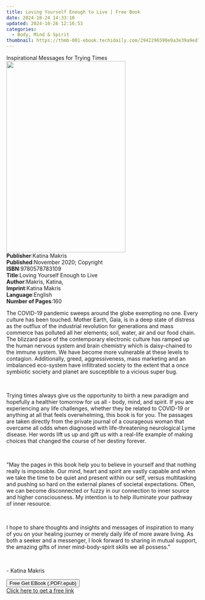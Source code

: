 ```yaml
---
title: Loving Yourself Enough to Live | Free Book
date: 2024-10-24 14:33:10
updated: 2024-10-26 12:16:53
categories:
  - Body, Mind & Spirit
thumbnail: https://thmb-001-ebook.techidaily.com/2942296590e9a3e39a9ed7e8d54cd955d63106c336665db24967c7382085018a.jpg
---
```

<main id="book-container">
  <div class="flex flex-col">
    <div class="book-brief flex-1 py-6 px-4 sm:p-6 md:py-10 md:px-8">
      <!-- brief-->
      <div class="book-brief-main">Inspirational Messages for Trying Times</div>
    </div>
    <div
      class="book-meta-info flex-1 grid gap-4 col-start-1 col-end-3 row-start-1 sm:mb-6 sm:grid-cols-4 lg:gap-6 lg:col-start-2 lg:row-end-6 lg:row-span-6 lg:mb-0"
    >
      <div
        class="book-meta-info-left place-content-center mt-4 p-4 text-sm leading-6 col-start-2 col-span-2 dark:text-slate-400"
      >
        <img
          class="w-full h-500 object-cover rounded-lg sm:h-255 sm:col-span-2 lg:col-span-full"
          src="https://img-001-ebook.techidaily.com/4c3f94cb2096dcd66a5f2f16ecba7332b7999c3c29516c16aefab27d7e39fbf5.jpg"
          alt=""
          width="312"
          height="500"
        />
      </div>
      <div
        class="book-meta-info-right mt-2 col-start-1 row-start-2 col-span-3 self-center"
      >
        <!-- meta data  -->
        <div class="flex flex-col px-4 md:px-8">
          <div class="flex-1">
            <strong>Publisher</strong>:<span class="px-2">Katina Makris</span>
          </div>
          <div class="flex-1">
            <strong>Published</strong>:<span class="px-2"
              >November 2020; Copyright</span
            >
          </div>
          <div class="flex-1">
            <strong>ISBN</strong>:<span class="px-2">9780578783109</span>
          </div>
          <div class="flex-1">
            <strong>Title</strong>:<span class="px-2"
              >Loving Yourself Enough to Live</span
            >
          </div>
          <div class="flex-1">
            <strong>Author</strong>:<span class="px-2">Makris, Katina,</span>
          </div>
          <div class="flex-1">
            <strong>Imprint</strong>:<span class="px-2">Katina Makris</span>
          </div>
          <div class="flex-1">
            <strong>Language</strong>:<span class="px-2">English</span>
          </div>
          <div class="flex-1">
            <strong>Number of Pages</strong>:<span class="px-2">160</span>
          </div>
        </div>
      </div>
    </div>
    <div class="book-description flex-1 py-6 px-4 sm:p-6 md:py-10 md:px-8">
      <div class="book-description-main">
        <div accordion-content="" id="description">
          <p>
            The COVID-19 pandemic sweeps around the globe exempting no one.
            Every culture has been touched. Mother Earth, Gaia, is in a deep
            state of distress as the outflux of the industrial revolution for
            generations and mass commerce has polluted all her elements; soil,
            water, air and our food chain. The blizzard pace of the contemporary
            electronic culture has ramped up the human nervous system and brain
            chemistry which is daisy-chained to the immune system. We have
            become more vulnerable at these levels to contagion. Additionally,
            greed, aggressiveness, mass marketing and an imbalanced eco-system
            have infiltrated society to the extent that a once symbiotic society
            and planet are susceptible to a vicious super bug.
          </p>
          <p><br /></p>
          <p>
            Trying times always give us the opportunity to birth a new paradigm
            and hopefully a healthier tomorrow for us all - body, mind, and
            spirit. If you are experiencing any life challenges, whether they be
            related to COVID-19 or anything at all that feels overwhelming, this
            book is for you. The passages are taken directly from the private
            journal of a courageous woman that overcame all odds when diagnosed
            with life-threatening neurological Lyme disease. Her words lift us
            up and gift us with a real-life example of making choices that
            changed the course of her destiny forever.&nbsp;
          </p>
          <p><br /></p>
          <p>
            "May the pages in this book help you to believe in yourself and that
            nothing really is impossible. Our mind, heart and spirit are vastly
            capable and when we take the time to be quiet and present within our
            self, versus multitasking and pushing so hard on the external planes
            of societal expectations. Often, we can become disconnected or fuzzy
            in our connection to inner source and higher consciousness. My
            intention is to help illuminate your pathway of inner resource.
          </p>
          <p><br /></p>
          <p>
            I hope to share thoughts and insights and messages of inspiration to
            many of you on your healing journey or merely daily life of more
            aware living. As both a seeker and a messenger, I look forward to
            sharing in mutual support, the amazing gifts of inner
            mind-body-spirit skills we all possess."
          </p>
          <p><br /></p>
          <p>- Katina Makris</p>
        </div>
        <div class="accordion-fader"></div>
      </div>
    </div>
    <div class="book-excerpts flex-1 py-6 px-4 sm:p-6 md:py-10 md:px-8"></div>
    <div
      class="book-about-author flex-1 py-6 px-4 sm:p-6 md:py-10 md:px-8"
    ></div>
    <div class="book-free-get flex-1 py-6 px-4 sm:p-6 md:py-10 md:px-8">
      <button
        id="btn-free-get"
        class="bg-blue-500 hover:bg-blue-700 text-white font-bold py-2 px-4 rounded"
      >
        Free Get EBook (.PDF/.epub)
      </button>
      <div id="countdown-display" class="px-2 text-lg mt-2"></div>
      <a
        id="free-link"
        class="hidden bg-blue-500 hover:bg-blue-700 text-white font-bold py-2 px-4 rounded"
        href="https://www.ebooks.com/en-us/book/210181997/loving-yourself-enough-to-live/makris-katina/"
        target="_blank"
        >Click here to get a free link</a
      >
    </div>
    <script>
      let countdownTime = 0;
      let countdownInterval = null;
      document
        .getElementById('btn-free-get')
        .addEventListener('click', startCountdown);
      function startCountdown() {
        countdownTime = new Date().getTime() + 60000 * 3;
        countdownInterval = setInterval(updateCountdown, 1000);
        document.getElementById('btn-free-get').disabled = true;
        document
          .getElementById('btn-free-get')
          .classList.add('bg-gray-500', 'cursor-not-allowed');
      }
      function updateCountdown() {
        let currentTime = new Date().getTime();
        let timeLeft = countdownTime - currentTime;
        let secondsLeft = Math.floor(timeLeft / 1000);
        document.getElementById('countdown-display').innerHTML =
          `Remaining time: ${secondsLeft} seconds.`;
        if (secondsLeft <= 0) {
          clearInterval(countdownInterval);
          document.getElementById('btn-free-get').classList.add('hidden');
          document.getElementById('free-link').classList.remove('hidden');
          document.getElementById('countdown-display').innerHTML = '';
        }
      }
    </script>
  </div>
</main>

